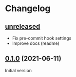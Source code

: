 # Changelog

## [unreleased]

* Fix pre-commit hook settings
* Improve docs (readme)

## [0.1.0] (2021-06-11)

Initial version



[unreleased]: https://github.com/zmoon/savefigs/compare/v0.1.0...HEAD
[0.1.0]: https://github.com/zmoon/savefigs/releases/tag/v0.1.0

